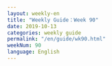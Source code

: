 ```yaml
---
layout: weekly-en
title: "Weekly Guide：Week 90"
date: 2019-10-13
categories: weekly guide
permalink: "/en/guide/wk90.html"
weekNum: 90
language: English
---
```


